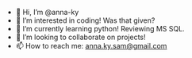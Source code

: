 - 👋 Hi, I’m @anna-ky
- 👀 I’m interested in coding! Was that given? 
- 🌱 I’m currently learning python! Reviewing MS SQL. 
- 💞️ I’m looking to collaborate on projects! 
- 📫 How to reach me: anna.ky.sam@gmail.com

<!---
anna-ky/anna-ky is a ✨ special ✨ repository because its `README.md` (this file) appears on your GitHub profile.
You can click the Preview link to take a look at your changes.
--->
